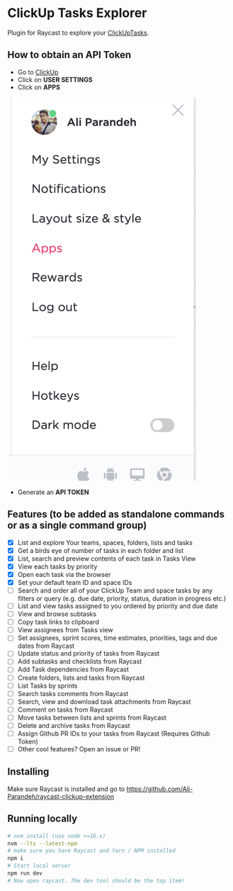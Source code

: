 # ClickUp Tasks Explorer

Plugin for Raycast to explore your [ClickUpTasks](https://github.com/Ali-Parandeh/raycast-clickup-extension).

## How to obtain an API Token

- Go to [ClickUp](https://app.clickup.com/login)
- Click on **USER SETTINGS**
- Click on **APPS**

![](./assets/obtain-api-token.png)

- Generate an **API TOKEN**

## Features (to be added as standalone commands or as a single command group)

- [x] List and explore Your teams, spaces, folders, lists and tasks
- [x] Get a birds eye of number of tasks in each folder and list
- [x] List, search and preview contents of each task in Tasks View
- [x] View each tasks by priority
- [x] Open each task via the browser
- [x] Set your default team ID and space IDs
- [ ] Search and order all of your ClickUp Team and space tasks by any filters or query (e.g. due date, priority, status, duration in progress etc.)
- [ ] List and view tasks assigned to you ordered by priority and due date
- [ ] View and browse subtasks
- [ ] Copy task links to clipboard
- [ ] View assignees from Tasks view
- [ ] Set assignees, sprint scores, time estimates, priorities, tags and due dates from Raycast
- [ ] Update status and priority of tasks from Raycast
- [ ] Add subtasks and checklists from Raycast
- [ ] Add Task dependencies from Raycast
- [ ] Create folders, lists and tasks from Raycast
- [ ] List Tasks by sprints
- [ ] Search tasks comments from Raycast
- [ ] Search, view and download task attachments from Raycast
- [ ] Comment on tasks from Raycast
- [ ] Move tasks between lists and sprints from Raycast
- [ ] Delete and archive tasks from Raycast
- [ ] Assign Github PR IDs to your tasks from Raycast (Requires Github Token)
- [ ] Other cool features? Open an issue or PR!

## Installing

Make sure Raycast is installed and go to https://github.com/Ali-Parandeh/raycast-clickup-extension

## Running locally

```sh
# nvm install (use node >=16.x)
nvm --lts --latest-npm
# make sure you have Raycast and Yarn / NPM installed
npm i
# Start local server
npm run dev
# Now open raycast. The dev tool should be the top item!
```
